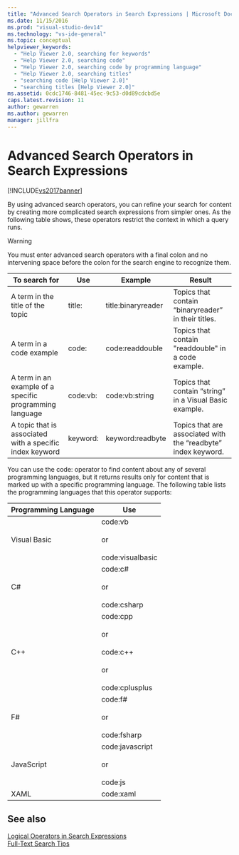 ```yaml
---
title: "Advanced Search Operators in Search Expressions | Microsoft Docs"
ms.date: 11/15/2016
ms.prod: "visual-studio-dev14"
ms.technology: "vs-ide-general"
ms.topic: conceptual
helpviewer_keywords: 
  - "Help Viewer 2.0, searching for keywords"
  - "Help Viewer 2.0, searching code"
  - "Help Viewer 2.0, searching code by programming language"
  - "Help Viewer 2.0, searching titles"
  - "searching code [Help Viewer 2.0]"
  - "searching titles [Help Viewer 2.0]"
ms.assetid: 0cdc1746-8481-45ec-9c53-d0d89cdcbd5e
caps.latest.revision: 11
author: gewarren
ms.author: gewarren
manager: jillfra
---
```

# Advanced Search Operators in Search Expressions
[!INCLUDE[vs2017banner](../includes/vs2017banner.md)]

By using advanced search operators, you can refine your search for content by creating more complicated search expressions from simpler ones. As the following table shows, these operators restrict the context in which a query runs.  
  
> [!WARNING]
> You must enter advanced search operators with a final colon and no intervening space before the colon for the search engine to recognize them.  
  
|To search for|Use|Example|Result|  
|-------------------|---------|-------------|------------|  
|A term in the title of the topic|title:|title:binaryreader|Topics that contain “binaryreader” in their titles.|  
|A term in a code example|code:|code:readdouble|Topics that contain "readdouble" in a code example.|  
|A term in an example of a specific programming language|code:vb:|code:vb:string|Topics that contain “string” in a Visual Basic example.|  
|A topic that is associated with a specific index keyword|keyword:|keyword:readbyte|Topics that are associated with the “readbyte” index keyword.|  
  
 You can use the code: operator to find content about any of several programming languages, but it returns results only for content that is marked up with a specific programming language. The following table lists the programming languages that this operator supports:  
  
|Programming Language|Use|  
|--------------------------|---------|  
|Visual Basic|code:vb<br /><br /> or<br /><br /> code:visualbasic|  
|C#|code:c#<br /><br /> or<br /><br /> code:csharp|  
|C++|code:cpp<br /><br /> or<br /><br /> code:c++<br /><br /> or<br /><br /> code:cplusplus|  
|F#|code:f#<br /><br /> or<br /><br /> code:fsharp|  
|JavaScript|code:javascript<br /><br /> or<br /><br /> code:js|  
|XAML|code:xaml|  
  
## See also  
 [Logical Operators in Search Expressions](../ide/logical-operators-in-search-expressions.md)   
 [Full-Text Search Tips](../ide/full-text-search-tips.md)
